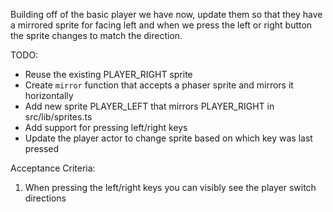 Building off of the basic player we have now, update them so that they have a mirrored sprite for facing left and when we press the left or
right button the sprite changes to match the direction.

TODO:

- Reuse the existing PLAYER_RIGHT sprite
- Create `mirror` function that accepts a phaser sprite and mirrors it horizontally
- Add new sprite PLAYER_LEFT that mirrors PLAYER_RIGHT in src/lib/sprites.ts
- Add support for pressing left/right keys
- Update the player actor to change sprite based on which key was last pressed

Acceptance Criteria:

1. When pressing the left/right keys you can visibly see the player switch directions
